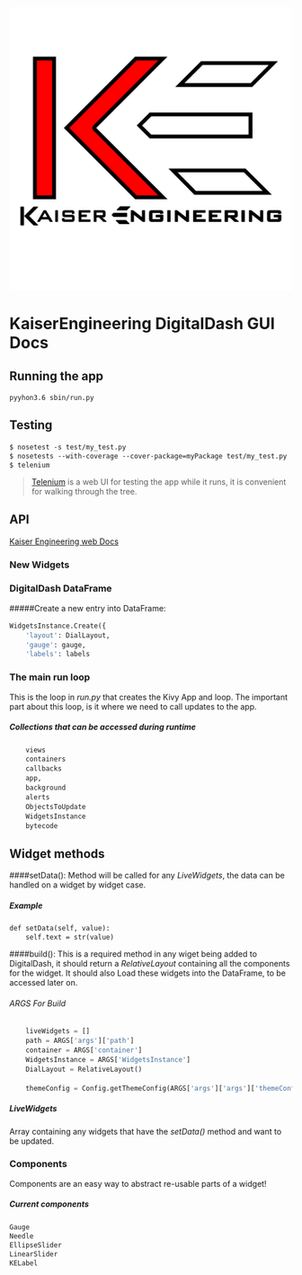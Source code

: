 ![alt text](static/imgs/logo1.png "KE Logo")
# KaiserEngineering DigitalDash GUI Docs
## Running the app
    pyyhon3.6 sbin/run.py 
## Testing
    $ nosetest -s test/my_test.py
    $ nosetests --with-coverage --cover-package=myPackage test/my_test.py
    $ telenium
> [Telenium][telenium] is a web UI for testing the app while it runs, it is convenient for walking through the tree.

## API
[Kaiser Engineering web Docs](docs)
### New Widgets

### DigitalDash DataFrame
#####Create a new entry into DataFrame:
```python
WidgetsInstance.Create({
    'layout': DialLayout,
    'gauge': gauge,
    'labels': labels
```

### The main run loop
This is the loop in *run.py* that creates the Kivy App and loop. The important part about this loop, is it where we need to call updates to the app.

##### Collections that can be accessed  during runtime
```python
    views
    containers
    callbacks
    app,
    background
    alerts
    ObjectsToUpdate
    WidgetsInstance
    bytecode
```

## Widget methods

####setData():
Method will be called for any *LiveWidgets*, the data can be handled on a widget by widget case.

##### Example 
    def setData(self, value):
        self.text = str(value)


####build():
This is a required method in any wiget being added to DigitalDash, it should return a *RelativeLayout* containing all the components for the widget. It should also Load these widgets into the DataFrame, to be accessed later on.

###### ARGS For Build
```python
    liveWidgets = []
    path = ARGS['args']['path']
    container = ARGS['container']
    WidgetsInstance = ARGS['WidgetsInstance']
    DialLayout = RelativeLayout()

    themeConfig = Config.getThemeConfig(ARGS['args']['args']['themeConfig'])
```

##### LiveWidgets
Array containing any widgets that have the *setData()* method and want to be updated.


### Components
Components are an easy way to abstract re-usable parts of a widget!
##### Current components
    Gauge
    Needle
    EllipseSlider
    LinearSlider
    KELabel

[kesite]: [http://kaiserengineering.io]
[docs]:[http://kaiserengineering.io/Docs]
[telenium]:[https://github.com/tito/telenium]